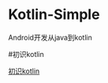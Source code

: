# Kotlin-Simple
Android开发从java到kotlin

#初识kotlin

[初识kotlin](https://github.com/youxin11544/Kotlin-Simple/blob/master/%E5%88%9D%E8%AF%86kotlin.md)

